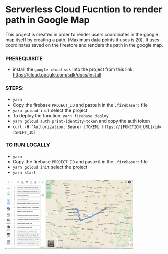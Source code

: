 # Serverless Cloud Fucntion to render path in Google Map

This project is created in order to render users coordinates in the google map itself by creating a path. (Maximum data points it uses is 20).
It uses coordinates saved on the firestore and renders the path in the google map.

### PREREQUISITE
- install the `google-cloud-sdk` into the project from this link: https://cloud.google.com/sdk/docs/install

### STEPS:

- `yarn`
- Copy the firebase `PROJECT_ID` and paste it in the `.firebaserc` file
- `yarn gcloud init` select the project
- To deploy the function: `yarn firebase deploy`
- `yarn gcloud auth print-identity-token` and copy the auth token
- `curl -H "Authorization: Bearer [TOKEN] https://[FUNCTION_URL]/id=[SHIFT_ID]`

### TO RUN LOCALLY
- `yarn`
- Copy the firebase `PROJECT_ID` and paste it in the `.firebaserc` file
- `yarn gcloud init` select the project
- `yarn start`

<img src="Screenshot.png" width="400"/>

